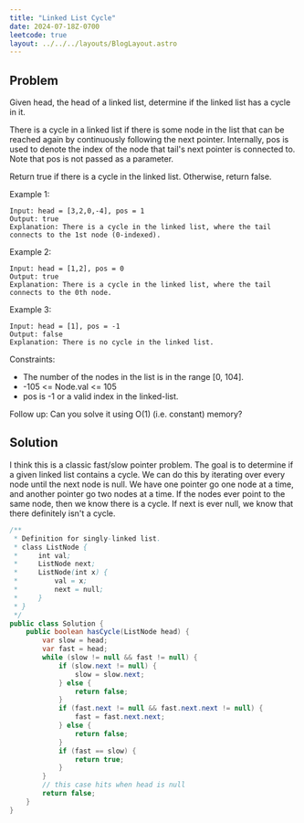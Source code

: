 ```yaml
---
title: "Linked List Cycle"
date: 2024-07-18Z-0700
leetcode: true
layout: ../../../layouts/BlogLayout.astro
---
```


## Problem

Given head, the head of a linked list, determine if the linked list has a cycle in it.

There is a cycle in a linked list if there is some node in the list that can be reached again by continuously following the next pointer. Internally, pos is used to denote the index of the node that tail's next pointer is connected to. Note that pos is not passed as a parameter.

Return true if there is a cycle in the linked list. Otherwise, return false.

Example 1:

```text
Input: head = [3,2,0,-4], pos = 1
Output: true
Explanation: There is a cycle in the linked list, where the tail connects to the 1st node (0-indexed).
```

Example 2:

```text
Input: head = [1,2], pos = 0
Output: true
Explanation: There is a cycle in the linked list, where the tail connects to the 0th node.
```

Example 3:

```text
Input: head = [1], pos = -1
Output: false
Explanation: There is no cycle in the linked list.
```

Constraints:

- The number of the nodes in the list is in the range [0, 104].
- -105 <= Node.val <= 105
- pos is -1 or a valid index in the linked-list.

Follow up: Can you solve it using O(1) (i.e. constant) memory?

## Solution

I think this is a classic fast/slow pointer problem. The goal is to determine if a given linked list contains a cycle. We can do this by iterating over every node until the next node is null. We have one pointer go one node at a time, and another pointer go two nodes at a time. If the nodes ever point to the same node, then we know there is a cycle. If next is ever null, we know that there definitely isn't a cycle.

```java
/**
 * Definition for singly-linked list.
 * class ListNode {
 *     int val;
 *     ListNode next;
 *     ListNode(int x) {
 *         val = x;
 *         next = null;
 *     }
 * }
 */
public class Solution {
    public boolean hasCycle(ListNode head) {
        var slow = head;
        var fast = head;
        while (slow != null && fast != null) {
            if (slow.next != null) {
                slow = slow.next;
            } else {
                return false;
            }
            if (fast.next != null && fast.next.next != null) {
                fast = fast.next.next;
            } else {
                return false;
            }
            if (fast == slow) {
                return true;
            }
        }
        // this case hits when head is null
        return false;
    }
}
```
